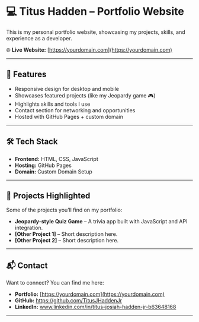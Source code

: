 # 💻 Titus Hadden – Portfolio Website

This is my personal portfolio website, showcasing my projects, skills, and experience as a developer.  

🌐 **Live Website:** [https://yourdomain.com](https://yourdomain.com)

---

## 🚀 Features
- Responsive design for desktop and mobile
- Showcases featured projects (like my Jeopardy game 🎮)
- Highlights skills and tools I use
- Contact section for networking and opportunities
- Hosted with GitHub Pages + custom domain

---

## 🛠️ Tech Stack
- **Frontend:** HTML, CSS, JavaScript  
- **Hosting:** GitHub Pages  
- **Domain:** Custom Domain Setup  

---

## 📌 Projects Highlighted
Some of the projects you’ll find on my portfolio:
- **Jeopardy-style Quiz Game** – A trivia app built with JavaScript and API integration.  
- **[Other Project 1]** – Short description here.  
- **[Other Project 2]** – Short description here.  

---

## 📬 Contact
Want to connect? You can find me here:  
- **Portfolio:** [https://yourdomain.com](https://yourdomain.com)  
- **GitHub:** https://github.com/TitusJHaddenJr
- **LinkedIn:** www.linkedin.com/in/titus-josiah-hadden-jr-b63648168

  

---
